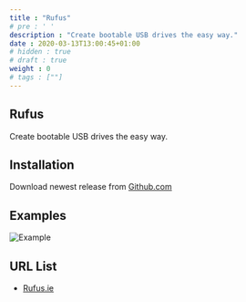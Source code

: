 ```yaml
---
title : "Rufus"
# pre : ' '
description : "Create bootable USB drives the easy way."
date : 2020-03-13T13:00:45+01:00
# hidden : true
# draft : true
weight : 0
# tags : [""]
---
```


## Rufus

Create bootable USB drives the easy way.

## Installation

Download newest release from [Github.com](https://github.com/pbatard/rufus/releases/)

## Examples

![Example](images/example.png)

## URL List

* [Rufus.ie](https://rufus.ie/)
